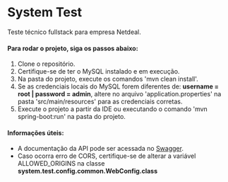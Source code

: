 # System Test

Teste técnico fullstack para empresa Netdeal.

#### Para rodar o projeto, siga os passos abaixo:
1. Clone o repositório.
2. Certifique-se de ter o MySQL instalado e em execução.
3. Na pasta do projeto, execute os comandos 'mvn clean install'.
4. Se as credenciais locais do MySQL forem diferentes de:
**username = root | password = admin**, altere no arquivo 'application.properties' na pasta 'src/main/resources' para as credenciais corretas.
5. Execute o projeto a partir da IDE ou executando o comando 'mvn spring-boot:run' na pasta do projeto.

#### Informações úteis:
- A documentação da API pode ser acessada no [Swagger](http://localhost:8080/swagger-ui/index.html#/).
- Caso ocorra erro de CORS, certifique-se de alterar a variável ALLOWED_ORIGINS na classe **system.test.config.common.WebConfig.class**